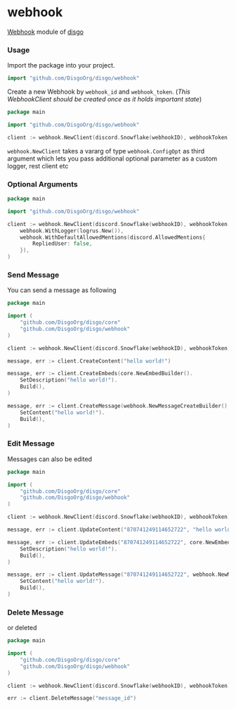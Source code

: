 # webhook

[Webhook](https://discord.com/developers/docs/resources/webhook) module of [disgo](https://github.com/DisgoOrg/disgo)

### Usage

Import the package into your project.

```go
import "github.com/DisgoOrg/disgo/webhook"
```

Create a new Webhook by `webhook_id` and `webhook_token`. (*This WebhookClient should be created once as it holds
important state*)

```go
package main

import "github.com/DisgoOrg/disgo/webhook"

client := webhook.NewClient(discord.Snowflake(webhookID), webhookToken)
```

`webhook.NewClient` takes a vararg of type `webhook.ConfigOpt` as third argument which lets you pass additional optional parameter as a custom logger, rest client etc


### Optional Arguments

```go
package main

import "github.com/DisgoOrg/disgo/webhook"

client := webhook.NewClient(discord.Snowflake(webhookID), webhookToken,
	webhook.WithLogger(logrus.New()),
	webhook.WithDefaultAllowedMentions(discord.AllowedMentions{
        RepliedUser: false,
    }),
)
```

### Send Message

You can send a message as following

```go
package main

import (
    "github.com/DisgoOrg/disgo/core"
    "github.com/DisgoOrg/disgo/webhook"
)

client := webhook.NewClient(discord.Snowflake(webhookID), webhookToken)

message, err := client.CreateContent("hello world!")

message, err := client.CreateEmbeds(core.NewEmbedBuilder().
    SetDescription("hello world!").
    Build(),
)

message, err := client.CreateMessage(webhook.NewMessageCreateBuilder().
    SetContent("hello world!").
    Build(),
)
```

### Edit Message

Messages can also be edited

```go
package main

import (
    "github.com/DisgoOrg/disgo/core"
    "github.com/DisgoOrg/disgo/webhook"
)

client := webhook.NewClient(discord.Snowflake(webhookID), webhookToken)

message, err := client.UpdateContent("870741249114652722", "hello world!")

message, err := client.UpdateEmbeds("870741249114652722", core.NewEmbedBuilder().
    SetDescription("hello world!").
    Build(),
)

message, err := client.UpdateMessage("870741249114652722", webhook.NewMessageUpdateBuilder().
    SetContent("hello world!").
    Build(),
)
```

### Delete Message

or deleted

```go
package main

import (
    "github.com/DisgoOrg/disgo/core"
    "github.com/DisgoOrg/disgo/webhook"
)

client := webhook.NewClient(discord.Snowflake(webhookID), webhookToken)

err := client.DeleteMessage("message_id")
```